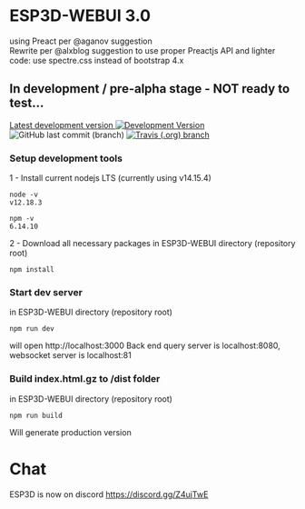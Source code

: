 # ESP3D-WEBUI 3.0

using Preact per @aganov suggestion   
Rewrite per @alxblog suggestion to use proper Preactjs API and lighter code: use spectre.css instead of bootstrap 4.x   

## In development / pre-alpha stage - NOT ready to test...

[Latest development version ![Development Version](https://img.shields.io/badge/Devt-v3.0-yellow?style=plastic)](https://github.com/luc-github/ESP3D-WEBUI/tree/3.0-rewrite) ![GitHub last commit (branch)](https://img.shields.io/github/last-commit/luc-github/ESP3D-WEBUI/3.0-rewrite?style=plastic) [![Travis (.org) branch](https://img.shields.io/travis/luc-github/ESP3D-WEBUI/3.0-rewrite?style=plastic)](https://travis-ci.org/github/luc-github/ESP3D-WEBUI)

### Setup development tools

1 - Install current nodejs LTS (currently using v14.15.4)

```
node -v
v12.18.3

npm -v
6.14.10
```

2 - Download all necessary packages in ESP3D-WEBUI directory (repository root)

```
npm install
```

### Start dev server

in ESP3D-WEBUI directory (repository root)

```
npm run dev
```

will open http://localhost:3000
Back end query server is localhost:8080, websocket server is localhost:81

### Build index.html.gz to /dist folder

in ESP3D-WEBUI directory (repository root)

```
npm run build
```

Will generate production version

# Chat

ESP3D is now on discord https://discord.gg/Z4ujTwE
